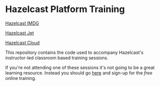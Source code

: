 # Hazelcast Platform Training

[Hazelcast IMDG](https://hazelcast.org/imdg/)

[Hazelcast Jet](https://jet-start.sh/)

[Hazelcast Cloud](https://cloud.hazelcast.com/sign-up)


This repository contains the code used to accompany Hazelcast's instructor-led classroom based
training sessions.

If you're not attending one of these sessions it's not going to be a great learning
resource. Instead you should go [here](https://training.hazelcast.com/) and sign-up
for the *free* online training.

